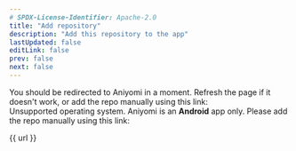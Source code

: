 ```yaml
---
# SPDX-License-Identifier: Apache-2.0
title: "Add repository"
description: "Add this repository to the app"
lastUpdated: false
editLink: false
prev: false
next: false
---
```


<script setup lang="ts">
    import { onMounted, ref } from "vue";
    import { GITHUB_EXTENSION_MIN_JSON_ANI, JSDELIVR_EXTENSION_MIN_JSON_ANI } from "./.vitepress/config/constants";

    const isAndroid = ref(true);
    const url = ref(GITHUB_EXTENSION_MIN_JSON_ANI);
    const officialRepos = [GITHUB_EXTENSION_MIN_JSON_ANI, JSDELIVR_EXTENSION_MIN_JSON_ANI]

    onMounted(() => {
        isAndroid.value = !!navigator.userAgent.match(/android/i);
        const urlParm = new URLSearchParams(window.location.search).get("url") || GITHUB_EXTENSION_MIN_JSON_ANI;
        const encodedUrl = encodeURIComponent(urlParm);

        if (!officialRepos.includes(urlParm)) {
            window.location.replace("/");
            return;
        }

        url.value = urlParm


        if (isAndroid.value) {
            window.goatcounter?.count?.({
                path: "/#add-to-aniyomi",
                title: "Add extension repository",
            });

            window.location.replace(`aniyomi://add-repo?url=${encodedUrl}`);
        }
    });
</script>

<div v-if="isAndroid">
    You should be redirected to Aniyomi in a moment. Refresh the page if it doesn't work,
    or add the repo manually using this link:
</div>
<div v-else>
    Unsupported operating system. Aniyomi is an <strong>Android</strong> app only. Please add
    the repo manually using this link:
</div>

<a :href="url">{{ url }}</a>
